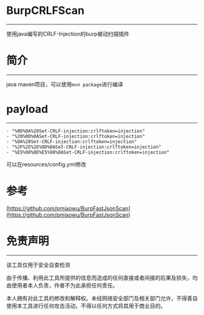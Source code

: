 # BurpCRLFScan
---
使用java编写的CRLF-Injection的burp被动扫描插件
# 简介
---
java maven项目，可以使用`mvn package`进行编译
# payload
---
```url
- "%0D%0A%20Set-CRLF-injection:crlftoken=injection"  
- "%20%0D%0ASet-CRLF-injection:crlftoken=injection"  
- "%0A%20Set-CRLF-injection:crlftoken=injection"  
- "%2F%2E%2E%0D%0ASet-CRLF-injection:crlftoken=injection"  
- "%E5%98%8D%E5%98%8ASet-CRLF-injection:crlftoken=injection"
```
可以在resources/config.yml修改
# 参考
[https://github.com/pmiaowu/BurpFastJsonScan](https://github.com/pmiaowu/BurpFastJsonScan)
# 免责声明
---
该工具仅用于安全自查检测

由于传播、利用此工具所提供的信息而造成的任何直接或者间接的后果及损失，均由使用者本人负责，作者不为此承担任何责任。

本人拥有对此工具的修改和解释权。未经网络安全部门及相关部门允许，不得善自使用本工具进行任何攻击活动，不得以任何方式将其用于商业目的。

